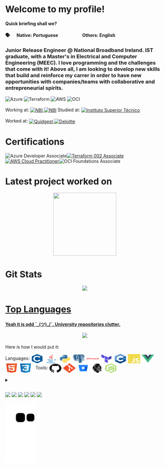 # Welcome to my profile!
#### Quick briefing shall we?
#### 🗣️ &emsp; Native: Portuguese &emsp;&emsp;&emsp;&emsp;&emsp; Others: English
### Junior Release Engineer @ National Broadband Ireland. IST graduate, with a Master's in Electrical and Computer Engineering (MEEC). I love programming and the challenges that come with it! Above all, I am looking to develop new skills that build and reinforce my carrer in order to have new opportunities with companies/teams with collaborative and entrepreneurial spirits.
<div align="left">
    <img alt="Azure" src="https://img.shields.io/badge/Azure-008AD7.svg?style=for-the-badge&logo=Microsoft-Azure"/>
    <img alt="Terraform" src="https://img.shields.io/badge/-Terraform-blueviolet?style=for-the-badge&logo=terraform"/>
    <img alt="AWS" src="https://img.shields.io/badge/AWS-232F3E.svg?style=for-the-badge&logo=Amazon-AWS"/>
    <img alt="OCI" src="https://img.shields.io/badge/-Oracle-C74634?style=for-the-badge&logo=oracle"/>
</div>
<div style="display: inline-block"><br />
    <a1> Working  at: </a1>
    <a href="https://nbi.ie/">
        <img align="center" alt="NBI" height="15" width="15" src="https://github.com/Andre-MR-Pereira/Andre-MR-Pereira/assets/54562621/08ea1994-c7b2-4360-ab38-21c0b349a5d8">
    </a>
    <a href="https://nbi.ie">
        <img align="center" alt="NBI" height="30" width="30" src="https://github.com/Andre-MR-Pereira/Andre-MR-Pereira/assets/54562621/08ea1994-c7b2-4360-ab38-21c0b349a5d8">
    </a>
</div>
<div style="display: inline-block"><br />
    <a1> Studied at: </a1>
    <a href="https://tecnico.ulisboa.pt/">
        <img align="center" alt="Instituto Superior Técnico" height="30" width="30" src="https://upload.wikimedia.org/wikipedia/pt/e/ed/IST_Logo.png">
    </a>
</div>
<div style="display: inline-block"><br />
    <a1> Worked  at: </a1>
    <a href="https://quidgest.com/">
        <img align="center" alt="Quidgest" height="30" width="30" src="https://avatars.githubusercontent.com/u/1632621?s=200&v=4">
    </a>
    <a href="https://www.deloitte.com/global/en.html">
        <img align="center" alt="Deloitte" height="30" width="30" src="https://user-images.githubusercontent.com/54562621/209374243-23b3823d-9fbb-4c03-9b09-5d8be2d9c681.png">
    </a>
</div>

# Certifications
<div align="center">
    <div class="row" style="display:flex">
          <a>
            <img alt="Azure Developer Associate" src="https://github.com/Andre-MR-Pereira/Andre-MR-Pereira/assets/54562621/4c0496bc-710e-4e5f-b5c9-9d201fa70da1"/>
          </a>
          <a target="_blank" href="https://www.credly.com/badges/33e91167-4eb8-4ac6-b7b2-ffca5105cfc2/public_url">
            <img alt="Terraform 002 Associate" src="https://github-production-user-asset-6210df.s3.amazonaws.com/54562621/239031076-d06d107d-8597-472d-81d0-3c6124d1914a.png"/>
          </a>
    </div>
    <div class="row" style="display:flex">
          <a target="_blank" href="https://www.credly.com/badges/7a582155-fb8d-4411-8382-5a3af8417a0c/linked_in_profile">
            <img alt="AWS Cloud Practitioner" src="https://user-images.githubusercontent.com/54562621/209391786-065158b8-b2dd-4371-9abc-dbd96489c482.png"/>
          </a>
          <a>
            <img alt="OCI Foundations Associate" src="https://github.com/Andre-MR-Pereira/Andre-MR-Pereira/assets/54562621/0495c495-e6d9-4fbd-82a4-a1cefa60a627"/>
          </a>
    </div>
</div>

# Latest project worked on
<div align="center">
  <a href="https://neecist.org/">
    <img height="200em" width="200em" src="https://user-images.githubusercontent.com/54562621/146036892-e9301764-9d4e-4af3-9f69-e053f594e450.png"/>
  </a>
</div>

# Git Stats
<div align="center">
  <a href="https://github.com/Andre-MR-Pereira">
  <img height="180em" src="https://github-readme-stats.vercel.app/api?username=Andre-MR-Pereira&show_icons=true&theme=merko&include_all_commits=true&count_private=true"/>
</div>

# Top Languages
#### Yeah it is odd ¯\_(ツ)_/¯. University repositories clutter.
<div align="center">
    <a href="https://github.com/Andre-MR-Pereira">
        <img height="180em" src="https://github-readme-stats.vercel.app/api/top-langs/?username=Andre-MR-Pereira&layout=compact&langs_count=10&theme=merko">
    </a>
</div>
<div style="display: inline_block"><br />
  <a1> Here is how I would put it:</a1>
    <p/><p/>
    <a2> Languages: </a2>
      <img align="center" alt="C" height="30" width="40" src="https://raw.githubusercontent.com/devicons/devicon/master/icons/c/c-plain.svg">
      <img align="center" alt="Java" height="30" width="40" src="https://raw.githubusercontent.com/devicons/devicon/master/icons/java/java-original.svg">
      <img align="center" alt="Python" height="30" width="40" src="https://raw.githubusercontent.com/devicons/devicon/master/icons/python/python-original.svg">
      <img align="center" alt="Postgres" height="30" width="40" src="https://raw.githubusercontent.com/devicons/devicon/master/icons/postgresql/postgresql-plain.svg">
      <img align="center" alt="Oracle" height="30" width="40" src="https://raw.githubusercontent.com/devicons/devicon/master/icons/oracle/oracle-original.svg">
      <img align="center" alt="Terraform" height="30" width="40" src="https://raw.githubusercontent.com/devicons/devicon/master/icons/terraform/terraform-original.svg">
      <img align="center" alt="C++" height="30" width="40" src="https://raw.githubusercontent.com/devicons/devicon/master/icons/cplusplus/cplusplus-original.svg">
      <img align="center" alt="Js" height="30" width="40" src="https://raw.githubusercontent.com/devicons/devicon/master/icons/javascript/javascript-plain.svg">
      <img align="center" alt="Vue" height="30" width="40" src="https://raw.githubusercontent.com/devicons/devicon/master/icons/vuejs/vuejs-original.svg">
      <img align="center" alt="HTML" height="30" width="40" src="https://raw.githubusercontent.com/devicons/devicon/master/icons/html5/html5-original.svg">
      <img align="center" alt="CSS" height="30" width="40" src="https://raw.githubusercontent.com/devicons/devicon/master/icons/css3/css3-original.svg">
  <a3> &nbsp; Tools: </a3>
      <img align="center" alt="Github" height="30" width="40" src="https://raw.githubusercontent.com/devicons/devicon/master/icons/github/github-original.svg">
      <img align="center" alt="Git" height="30" width="40" src="https://raw.githubusercontent.com/devicons/devicon/master/icons/git/git-plain.svg">
      <img align="center" alt="Bitbucket" height="30" width="40" src="https://raw.githubusercontent.com/devicons/devicon/master/icons/bitbucket/bitbucket-original.svg"> 
      <img align="center" alt="Jenkins" height="30" width="40" src="https://raw.githubusercontent.com/devicons/devicon/master/icons/jenkins/jenkins-plain.svg">
      <img align="center" alt="NodeJS" height="30" width="40" src="https://raw.githubusercontent.com/devicons/devicon/master/icons/nodejs/nodejs-plain.svg">  
</div>
<details> <summary></summary>Thanks for comming all the way. If you see this, I left a easter 🥚 inside this repo. Hope you enjoy it!</details>
    
  ##
    
<div> 
  <a href="https://www.linkedin.com/in/andr%C3%A9-pereira-680209194/?locale=en_US" target="_blank"><img src="https://img.shields.io/badge/-LinkedIn-%230077B5?style=for-the-badge&logo=linkedin&logoColor=white" target="_blank"></a>
  <a href="https://www.instagram.com/andre_periphery/" target="_blank"><img src="https://img.shields.io/badge/-Instagram-%23E4405F?style=for-the-badge&logo=instagram&logoColor=white" target="_blank"></a>
  <a href = "mailto:andregdpereira@gmail.com"><img src="https://img.shields.io/badge/-Gmail-FFFFFF?style=for-the-badge&logo=gmail&logoColor=red" target="_blank"></a>
  <a href="https://steamcommunity.com/profiles/76561198057380813" target="_blank"><img src="https://img.shields.io/badge/-steam-black?style=for-the-badge&logo=steam&logoColor=white" target="_blank"></a>
  <a href="https://discord.gg/" target="_blank"><img src="https://img.shields.io/badge/Discord-maxvital%237207-99AAB5?labelColor=7289DA&style=for-the-badge&logo=discord&logoColor=white" target="_blank"></a>
  <a href="https://www.riotgames.com/" target="_blank"><img src="https://img.shields.io/badge/Riot-maxvital%23EUW-000000?labelColor=DB1515&style=for-the-badge&logo=riot games&logoColor=white" target="_blank"></a>
 
  ![github contribution grid snake animation](https://raw.githubusercontent.com/Andre-MR-Pereira/Andre-MR-Pereira/output/github-contribution-grid-snake.svg)
  
</div>

